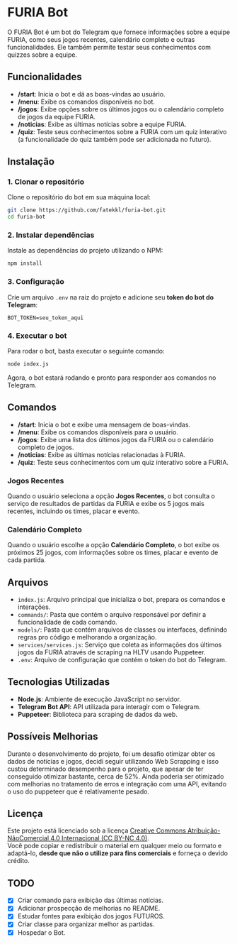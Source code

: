 # FURIA Bot

O FURIA Bot é um bot do Telegram que fornece informações sobre a equipe FURIA, como seus jogos recentes, calendário completo e outras funcionalidades. Ele também permite testar seus conhecimentos com quizzes sobre a equipe.

## Funcionalidades

- **/start**: Inicia o bot e dá as boas-vindas ao usuário.
- **/menu**: Exibe os comandos disponíveis no bot.
- **/jogos**: Exibe opções sobre os últimos jogos ou o calendário completo de jogos da equipe FURIA.
- **/noticias**: Exibe as últimas notícias sobre a equipe FURIA.
- **/quiz**: Teste seus conhecimentos sobre a FURIA com um quiz interativo (a funcionalidade do quiz também pode ser adicionada no futuro).

## Instalação

### 1. Clonar o repositório

Clone o repositório do bot em sua máquina local:

```bash
git clone https://github.com/fatekkl/furia-bot.git
cd furia-bot
```

### 2. Instalar dependências

Instale as dependências do projeto utilizando o NPM:

```bash
npm install
```

### 3. Configuração

Crie um arquivo `.env` na raiz do projeto e adicione seu **token do bot do Telegram**:

```dotenv
BOT_TOKEN=seu_token_aqui
```

### 4. Executar o bot

Para rodar o bot, basta executar o seguinte comando:

```bash
node index.js
```

Agora, o bot estará rodando e pronto para responder aos comandos no Telegram.

## Comandos

- **/start**: Inicia o bot e exibe uma mensagem de boas-vindas.
- **/menu**: Exibe os comandos disponíveis para o usuário.
- **/jogos**: Exibe uma lista dos últimos jogos da FURIA ou o calendário completo de jogos.
- **/noticias**: Exibe as últimas notícias relacionadas à FURIA.
- **/quiz**: Teste seus conhecimentos com um quiz interativo sobre a FURIA.

### Jogos Recentes

Quando o usuário seleciona a opção **Jogos Recentes**, o bot consulta o serviço de resultados de partidas da FURIA e exibe os 5 jogos mais recentes, incluindo os times, placar e evento.

### Calendário Completo

Quando o usuário escolhe a opção **Calendário Completo**, o bot exibe os próximos 25 jogos, com informações sobre os times, placar e evento de cada partida.

## Arquivos

- `index.js`: Arquivo principal que inicializa o bot, prepara os comandos e interações.
- `commands/`: Pasta que contém o arquivo responsável por definir a funcionalidade de cada comando.
- `models/`: Pasta que contém arquivos de classes ou interfaces, definindo regras pro código e melhorando a organização.
- `services/services.js`: Serviço que coleta as informações dos últimos jogos da FURIA através de scraping na HLTV usando Puppeteer.
- `.env`: Arquivo de configuração que contém o token do bot do Telegram.

## Tecnologias Utilizadas

- **Node.js**: Ambiente de execução JavaScript no servidor.
- **Telegram Bot API**: API utilizada para interagir com o Telegram.
- **Puppeteer**: Biblioteca para scraping de dados da web.

## Possíveis Melhorias 

Durante o desenvolvimento do projeto, foi um desafio otimizar obter os dados de notícias e jogos, decidi seguir utilizando Web Scrapping e isso custou determinado desempenho para o projeto, que apesar de ter conseguido otimizar bastante, cerca de 52%. Ainda poderia ser otimizado com melhorias no tratamento de erros e integração com uma API, evitando o uso do puppeteer que é relativamente pesado.

## Licença

Este projeto está licenciado sob a licença [Creative Commons Atribuição-NãoComercial 4.0 Internacional (CC BY-NC 4.0)](https://creativecommons.org/licenses/by-nc/4.0/deed.pt).  
Você pode copiar e redistribuir o material em qualquer meio ou formato e adaptá-lo, **desde que não o utilize para fins comerciais** e forneça o devido crédito.

## TODO

- [x] Criar comando para exibição das últimas notícias.
- [x] Adicionar prospecção de melhorias no README.
- [x] Estudar fontes para exibição dos jogos FUTUROS.
- [x] Criar classe para organizar melhor as partidas.
- [x] Hospedar o Bot.

